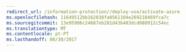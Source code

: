 ```yaml
---
redirect_url: /information-protection//deploy-use/activate-azure
ms.openlocfilehash: 11649512bb162838fa0561104e269218469fca7c
ms.sourcegitcommit: 13e95906c24687eb281d43b403dcd080912c54ec
ms.translationtype: MT
ms.contentlocale: pt-PT
ms.lasthandoff: 08/30/2017
---
```

